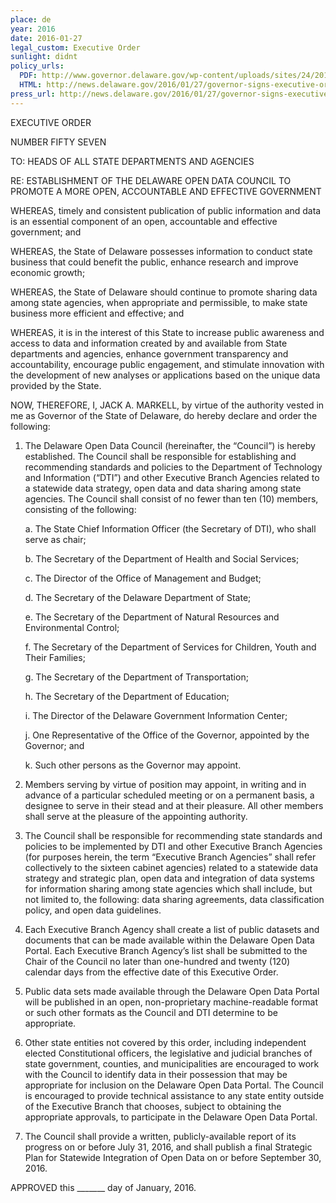 ```yaml
---
place: de
year: 2016
date: 2016-01-27
legal_custom: Executive Order
sunlight: didnt
policy_urls:
  PDF: http://www.governor.delaware.gov/wp-content/uploads/sites/24/2016/12/EO057.pdf
  HTML: http://news.delaware.gov/2016/01/27/governor-signs-executive-order-that-increases-transparency-and-access-to-public-information/
press_url: http://news.delaware.gov/2016/01/27/governor-signs-executive-order-that-increases-transparency-and-access-to-public-information/
---
```


EXECUTIVE ORDER

NUMBER FIFTY SEVEN

TO: HEADS OF ALL STATE DEPARTMENTS AND AGENCIES

RE: ESTABLISHMENT OF THE DELAWARE OPEN DATA COUNCIL TO PROMOTE A MORE OPEN, ACCOUNTABLE AND EFFECTIVE GOVERNMENT

WHEREAS, timely and consistent publication of <span class="g-open-formats">public information and data </span>is an essential component of an open, accountable and effective government; and

WHEREAS, the State of Delaware possesses information to conduct state business that could benefit the public, enhance research and improve economic growth;

WHEREAS, the State of Delaware should continue to promote sharing data among state agencies, when appropriate and permissible, to make state business more efficient and effective; and

WHEREAS, it is in the interest of this State to increase public awareness and access to data and information created by and available from State departments and agencies, enhance government transparency and accountability, encourage public engagement, and stimulate innovation with the development of new analyses or applications based on the unique data provided by the State.

NOW, THEREFORE, I, JACK A. MARKELL, by virtue of the authority vested in me as Governor of the State of Delaware, do hereby declare and order the following:

1. The Delaware Open Data Council (hereinafter, the “Council”) is hereby established. The Council shall be responsible for establishing and recommending standards and policies to the Department of Technology and Information (“DTI”) and other Executive Branch Agencies related to a statewide data strategy, open data and data sharing among state agencies. The Council shall consist of no fewer than ten (10) members, consisting of the following:

    a. The State Chief Information Officer (the Secretary of DTI), who shall serve as chair;

    b. The Secretary of the Department of Health and Social Services;

    c. The Director of the Office of Management and Budget;

    d. The Secretary of the Delaware Department of State;

    e. The Secretary of the Department of Natural Resources and Environmental Control;

    f. The Secretary of the Department of Services for Children, Youth and Their Families;

    g. The Secretary of the Department of Transportation;

    h. The Secretary of the Department of Education;

    i. The Director of the Delaware Government Information Center;

    j. One Representative of the Office of the Governor, appointed by the Governor; and

    k. Such other persons as the Governor may appoint.

2. Members serving by virtue of position may appoint, in writing and in advance of a particular scheduled meeting or on a permanent basis, a designee to serve in their stead and at their pleasure. All other members shall serve at the pleasure of the appointing authority.

3. The Council shall be responsible for recommending state standards and policies to be implemented by DTI and other Executive Branch Agencies (for purposes herein, the term “Executive Branch Agencies” shall refer collectively to the sixteen cabinet agencies) related to a statewide data strategy and strategic plan, open data and integration of data systems for information sharing among state agencies which shall include, but not limited to, the following: data sharing agreements, data classification policy, and open data guidelines.

4. Each Executive Branch Agency shall create a list of public datasets and documents that can be made available within the Delaware Open Data Portal. Each Executive Branch Agency’s list shall be submitted to the Chair of the Council no later than one-hundred and twenty (120) calendar days from the effective date of this Executive Order.

5. Public data sets made available through the Delaware Open Data <span class="g-open-formats">Portal will be published in an open, non-proprietary machine-readable format or such other formats as the Council and DTI determine to be appropriate</span>.

6. Other state entities not covered by this order, including independent elected Constitutional officers, the legislative and judicial branches of state government, counties, and municipalities are encouraged to work with the Council to identify data in their possession that may be appropriate for inclusion on the Delaware Open Data Portal. The Council is encouraged to provide technical assistance to any state entity outside of the Executive Branch that chooses, subject to obtaining the appropriate approvals, to participate in the Delaware Open Data Portal.

7. The Council shall provide a written, publicly-available report of its progress on or before July 31, 2016, and shall publish a final Strategic Plan for Statewide Integration of Open Data on or before September 30, 2016.

APPROVED this _______ day of January, 2016.

